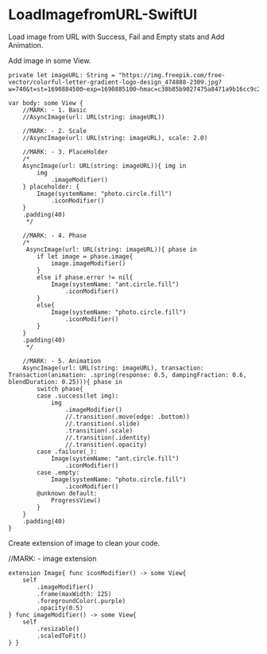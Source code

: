 # LoadImagefromURL-SwiftUI
Load image from URL with Success, Fail and Empty stats and Add Animation.

Add image in some View.
    
    private let imageURL: String = "https://img.freepik.com/free-vector/colorful-letter-gradient-logo-design_474888-2309.jpg?w=740&t=st=1690884500~exp=1690885100~hmac=c38b85b9027475a8471a9b16cc9c2853d5b1c9e6229426574b616c150607e259"
    
    var body: some View {
        //MARK: - 1. Basic
        //AsyncImage(url: URL(string: imageURL))
        
        //MARK: - 2. Scale
        //AsyncImage(url: URL(string: imageURL), scale: 2.0)
        
        //MARK: - 3. PlaceHolder
        /*
        AsyncImage(url: URL(string: imageURL)){ img in
            img
                .imageModifier()
        } placeholder: {
            Image(systemName: "photo.circle.fill")
                .iconModifier()
        }
        .padding(40)
         */
        
        //MARK: - 4. Phase
        /*
         AsyncImage(url: URL(string: imageURL)){ phase in
            if let image = phase.image{
                image.imageModifier()
            }
            else if phase.error != nil{
                Image(systemName: "ant.circle.fill")
                    .iconModifier()
            }
            else{
                Image(systemName: "photo.circle.fill")
                    .iconModifier()
            }
        }
        .padding(40)
         */
        
        //MARK: - 5. Animation
        AsyncImage(url: URL(string: imageURL), transaction: Transaction(animation: .spring(response: 0.5, dampingFraction: 0.6, blendDuration: 0.25))){ phase in
            switch phase{
            case .success(let img):
                img
                    .imageModifier()
                    //.transition(.move(edge: .bottom))
                    //.transition(.slide)
                    .transition(.scale)
                    //.transition(.identity)
                    //.transition(.opacity)
            case .failure(_):
                Image(systemName: "ant.circle.fill")
                    .iconModifier()
            case .empty:
                Image(systemName: "photo.circle.fill")
                    .iconModifier()
            @unknown default:
                ProgressView()
            }
        }
        .padding(40)
    }
Create extension of image to clean your code.

//MARK: - image extension

    
    extension Image{ func iconModifier() -> some View{
        self
            .imageModifier()
            .frame(maxWidth: 125)
            .foregroundColor(.purple)
            .opacity(0.5)
    } func imageModifier() -> some View{
        self
            .resizable()
            .scaledToFit()
    } }

